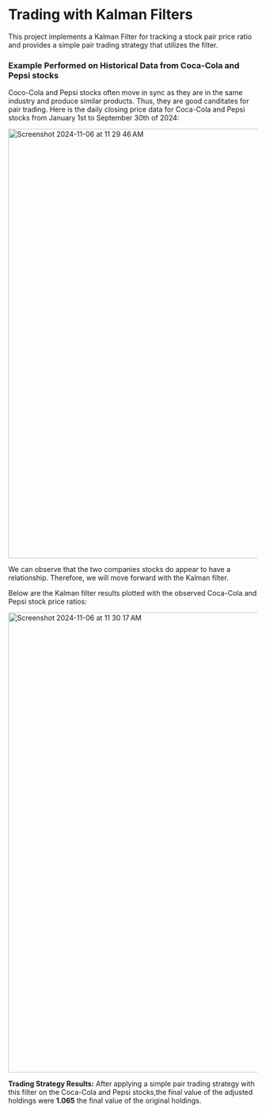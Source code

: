 # Trading with Kalman Filters
This project implements a Kalman Filter for tracking a stock pair price ratio and provides a simple pair trading strategy that utilizes the filter.

### Example Performed on Historical Data from Coca-Cola and Pepsi stocks

Coco-Cola and Pepsi stocks often move in sync as they are in the same industry and produce similar products. Thus, they are good canditates for pair trading. 
Here is the daily closing price data for Coca-Cola and Pepsi stocks from January 1st to September 30th of 2024:

<img width="867" alt="Screenshot 2024-11-06 at 11 29 46 AM" src="https://github.com/user-attachments/assets/7df7a488-7183-43c3-9748-570ad8e4022f">

We can observe that the two companies stocks do appear to have a relationship. Therefore, we will move forward with the Kalman filter.

Below are the Kalman filter results plotted with the observed Coca-Cola and Pepsi stock price ratios: 

<img width="929" alt="Screenshot 2024-11-06 at 11 30 17 AM" src="https://github.com/user-attachments/assets/de165a91-312f-4779-9e68-a2232f6ea968">

**Trading Strategy Results:** After applying a simple pair trading strategy with this filter on the Coca-Cola and Pepsi stocks,the final value of the adjusted holdings were **1.065** the final value of the original holdings.
